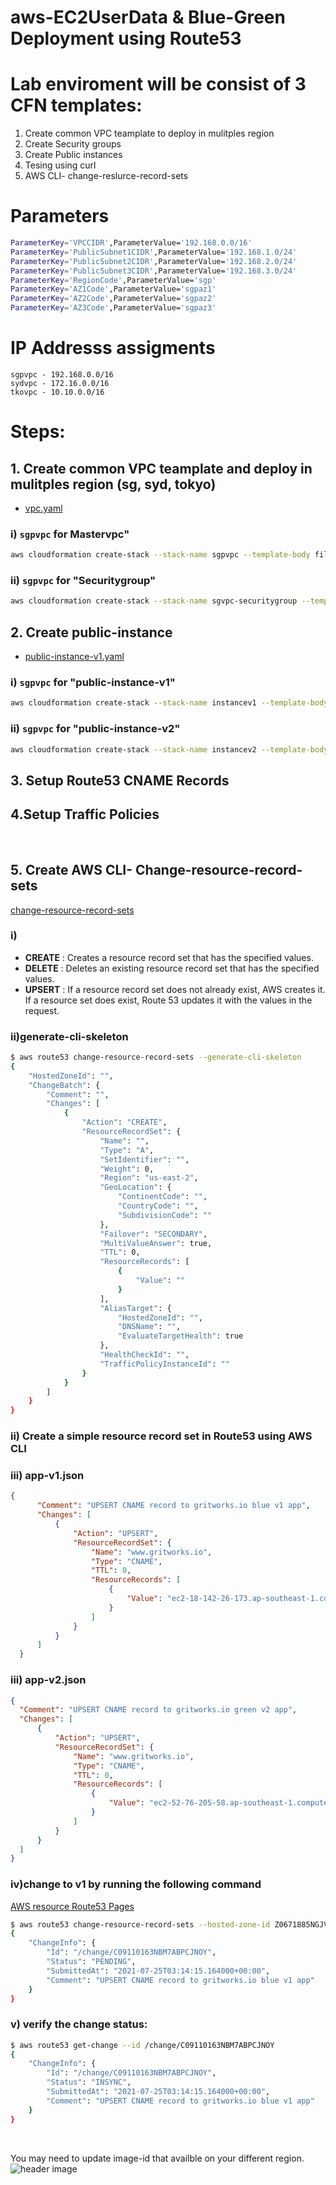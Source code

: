 # aws-EC2UserData & Blue-Green Deployment using Route53

# Lab enviroment will be consist of 3 CFN templates: 
1. Create common VPC teamplate to deploy in mulitples region 
2. Create Security groups
3. Create Public instances
4. Tesing using curl
5. AWS CLI- change-reslurce-record-sets

# Parameters 
```bash
ParameterKey='VPCCIDR',ParameterValue='192.168.0.0/16'
ParameterKey='PublicSubnet1CIDR',ParameterValue='192.168.1.0/24'
ParameterKey='PublicSubnet2CIDR',ParameterValue='192.168.2.0/24'
ParameterKey='PublicSubnet3CIDR',ParameterValue='192.168.3.0/24'
ParameterKey='RegionCode',ParameterValue='sgp'
ParameterKey='AZ1Code',ParameterValue='sgpaz1'
ParameterKey='AZ2Code',ParameterValue='sgpaz2'
ParameterKey='AZ3Code',ParameterValue='sgpaz3'
```

# IP Addresss assigments 
```
sgpvpc - 192.168.0.0/16
sydvpc - 172.16.0.0/16
tkovpc - 10.10.0.0/16
```

# Steps: 

## 1. Create common VPC teamplate and deploy in mulitples region (sg, syd, tokyo)
- [vpc.yaml](./Templates/vpc.yaml)

### i) `sgpvpc` for Mastervpc" 

```bash 
aws cloudformation create-stack --stack-name sgpvpc --template-body file://vpc.yaml --parameters ParameterKey='VPCCIDR',ParameterValue='192.168.0.0/16' ParameterKey='PublicSubnet1CIDR',ParameterValue='192.168.1.0/24' ParameterKey='PublicSubnet2CIDR',ParameterValue='192.168.2.0/24' ParameterKey='PublicSubnet3CIDR',ParameterValue='192.168.3.0/24' ParameterKey='RegionCode',ParameterValue='sgp' ParameterKey='AZ1Code',ParameterValue='sgpaz1' ParameterKey='AZ2Code',ParameterValue='sgpaz2' ParameterKey='AZ3Code',ParameterValue='sgpaz3'
```
### ii) `sgpvpc` for "Securitygroup" 

```bash
aws cloudformation create-stack --stack-name sgvpc-securitygroup --template-body file://vpc-securitygroup.yaml --parameters ParameterKey='vpcStackName',ParameterValue='sgpvpc' 
```
## 2. Create public-instance 
- [public-instance-v1.yaml](./Templates/public-instance-v1.yaml)


### i) `sgpvpc` for "public-instance-v1"

```bash
aws cloudformation create-stack --stack-name instancev1 --template-body file://public-instance-v1.yaml --parameters ParameterKey='vpcStackName',ParameterValue='sgpvpc' ParameterKey='vpcSecurityGroupStackName',ParameterValue='sgvpc-securitygroup' ParameterKey='appVersion',ParameterValue='v1'
```

### ii) `sgpvpc` for "public-instance-v2"

```bash
aws cloudformation create-stack --stack-name instancev2 --template-body file://public-instance-v2.yaml --parameters ParameterKey='vpcStackName',ParameterValue='sgpvpc' ParameterKey='vpcSecurityGroupStackName',ParameterValue='sgvpc-securitygroup' ParameterKey='appVersion',ParameterValue='v2'
```
## 3. Setup Route53 CNAME Records


## 4.Setup Traffic Policies



<br>

## 5. Create AWS CLI- Change-resource-record-sets
[change-resource-record-sets](https://docs.aws.amazon.com/cli/latest/reference/route53/change-resource-record-sets.html)

### i) 
- **CREATE** : Creates a resource record set that has the specified values.
- **DELETE** : Deletes an existing resource record set that has the specified values.
- **UPSERT** :
If a resource record set does not already exist, AWS creates it. If a
resource set does exist, Route 53 updates it with the values in the
request.

### ii)generate-cli-skeleton

```bash
$ aws route53 change-resource-record-sets --generate-cli-skeleton
{
    "HostedZoneId": "",
    "ChangeBatch": {
        "Comment": "",
        "Changes": [
            {
                "Action": "CREATE",
                "ResourceRecordSet": {
                    "Name": "",
                    "Type": "A",
                    "SetIdentifier": "",
                    "Weight": 0,
                    "Region": "us-east-2",
                    "GeoLocation": {
                        "ContinentCode": "",
                        "CountryCode": "",
                        "SubdivisionCode": ""
                    },
                    "Failover": "SECONDARY",
                    "MultiValueAnswer": true,
                    "TTL": 0,
                    "ResourceRecords": [
                        {
                            "Value": ""
                        }
                    ],
                    "AliasTarget": {
                        "HostedZoneId": "",
                        "DNSName": "",
                        "EvaluateTargetHealth": true
                    },
                    "HealthCheckId": "",
                    "TrafficPolicyInstanceId": ""
                }
            }
        ]
    }
}
```

### ii) Create a simple resource record set in Route53 using AWS CLI

### iii) app-v1.json
```json
{
      "Comment": "UPSERT CNAME record to gritworks.io blue v1 app",
      "Changes": [
          {
              "Action": "UPSERT",
              "ResourceRecordSet": {
                  "Name": "www.gritworks.io",
                  "Type": "CNAME",
                  "TTL": 0,
                  "ResourceRecords": [
                      {
                          "Value": "ec2-18-142-26-173.ap-southeast-1.compute.amazonaws.com"
                      }
                  ]
              }
          }
      ]
  }
```

### iii) app-v2.json
```json
{
  "Comment": "UPSERT CNAME record to gritworks.io green v2 app",
  "Changes": [
      {
          "Action": "UPSERT",
          "ResourceRecordSet": {
              "Name": "www.gritworks.io",
              "Type": "CNAME",
              "TTL": 0,
              "ResourceRecords": [
                  {
                      "Value": "ec2-52-76-205-58.ap-southeast-1.compute.amazonaws.com"
                  }
              ]
          }
      }
  ]
}
```
### iv)change to v1 by running the following command
[AWS resource Route53 Pages](https://aws.amazon.com/premiumsupport/knowledge-center/simple-resource-record-route53-cli/)

```bash
$ aws route53 change-resource-record-sets --hosted-zone-id Z0671885NGJVMC1JAYL2 --change-batch file://app-v1.json
{
    "ChangeInfo": {
        "Id": "/change/C09110163NBM7ABPCJNOY",
        "Status": "PENDING",
        "SubmittedAt": "2021-07-25T03:14:15.164000+00:00",
        "Comment": "UPSERT CNAME record to gritworks.io blue v1 app"
    }
}
```
### v) verify the change status:
```bash
$ aws route53 get-change --id /change/C09110163NBM7ABPCJNOY
{
    "ChangeInfo": {
        "Id": "/change/C09110163NBM7ABPCJNOY",
        "Status": "INSYNC",
        "SubmittedAt": "2021-07-25T03:14:15.164000+00:00",
        "Comment": "UPSERT CNAME record to gritworks.io blue v1 app"
    }
}
```

<br>


You may need to update image-id that availble on your different region.
![header image](outputs-images/instance-imageid-err-01.png)
